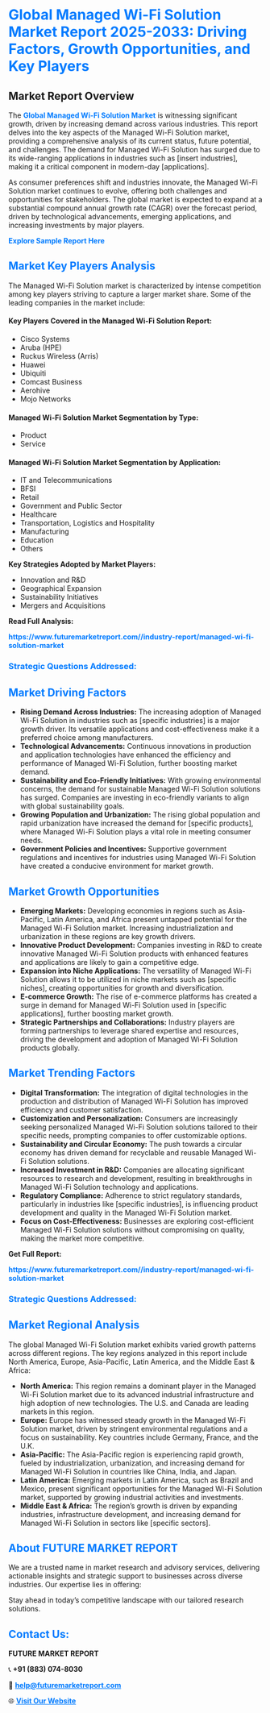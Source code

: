 <h1 style="color: #007BFF;">Global Managed Wi-Fi Solution Market Report 2025-2033: Driving Factors, Growth Opportunities, and Key Players</h1>

<section id="overview">
<h2>Market Report Overview</h2>
<p>The <a href="https://www.futuremarketreport.com//industry-report/managed-wi-fi-solution-market" style="color: #007BFF; text-decoration: none;"><strong>Global Managed Wi-Fi Solution Market</strong></a> is witnessing significant growth, driven by increasing demand across various industries. This report delves into the key aspects of the Managed Wi-Fi Solution market, providing a comprehensive analysis of its current status, future potential, and challenges. The demand for Managed Wi-Fi Solution has surged due to its wide-ranging applications in industries such as [insert industries], making it a critical component in modern-day [applications].</p>
<p>As consumer preferences shift and industries innovate, the Managed Wi-Fi Solution market continues to evolve, offering both challenges and opportunities for stakeholders. The global market is expected to expand at a substantial compound annual growth rate (CAGR) over the forecast period, driven by technological advancements, emerging applications, and increasing investments by major players.</p>
</section>

<section id="overview">
<p><a href="https://www.futuremarketreport.com//request-sample/reportId=85101" style="color: #007BFF; text-decoration: none;"><strong>Explore Sample Report Here</strong></a></p>
</section>

<section id="key-players">
<h2 style="color: #007BFF;">Market Key Players Analysis</h2>
<p>The Managed Wi-Fi Solution market is characterized by intense competition among key players striving to capture a larger market share. Some of the leading companies in the market include:</p>
<h4>Key Players Covered in the Managed Wi-Fi Solution Report:</h4>
<ul><li>Cisco Systems</li><li>Aruba (HPE)</li><li>Ruckus Wireless (Arris)</li><li>Huawei</li><li>Ubiquiti</li><li>Comcast Business</li><li>Aerohive</li><li>Mojo Networks</li></ul>
<h4>Managed Wi-Fi Solution Market Segmentation by Type:</h4>
<ul><li>Product</li><li>Service</li></ul>

<h4>Managed Wi-Fi Solution Market Segmentation by Application:</h4>
<ul><li>IT and Telecommunications</li><li>BFSI</li><li>Retail</li><li>Government and Public Sector</li><li>Healthcare</li><li>Transportation, Logistics and Hospitality</li><li>Manufacturing</li><li>Education</li><li>Others</li></ul>
<p><strong>Key Strategies Adopted by Market Players:</strong></p>
<ul>
<li>Innovation and R&D</li>
<li>Geographical Expansion</li>
<li>Sustainability Initiatives</li>
<li>Mergers and Acquisitions</li>
</ul>
</section>

<section>
<p><strong>Read Full Analysis: </strong></p><a href="https://www.futuremarketreport.com//industry-report/managed-wi-fi-solution-market" style="color: #007BFF; text-decoration: none;"><strong>https://www.futuremarketreport.com//industry-report/managed-wi-fi-solution-market</strong></a>
<h3 style="color: #007BFF;">Strategic Questions Addressed:</h3>
</section>

<section id="driving-factors">
<h2 style="color: #007BFF;">Market Driving Factors</h2>
<ul>
<li><strong>Rising Demand Across Industries:</strong> The increasing adoption of Managed Wi-Fi Solution in industries such as [specific industries] is a major growth driver. Its versatile applications and cost-effectiveness make it a preferred choice among manufacturers.</li>
<li><strong>Technological Advancements:</strong> Continuous innovations in production and application technologies have enhanced the efficiency and performance of Managed Wi-Fi Solution, further boosting market demand.</li>
<li><strong>Sustainability and Eco-Friendly Initiatives:</strong> With growing environmental concerns, the demand for sustainable Managed Wi-Fi Solution solutions has surged. Companies are investing in eco-friendly variants to align with global sustainability goals.</li>
<li><strong>Growing Population and Urbanization:</strong> The rising global population and rapid urbanization have increased the demand for [specific products], where Managed Wi-Fi Solution plays a vital role in meeting consumer needs.</li>
<li><strong>Government Policies and Incentives:</strong> Supportive government regulations and incentives for industries using Managed Wi-Fi Solution have created a conducive environment for market growth.</li>
</ul>
</section>

<section id="growth-opportunities">
<h2 style="color: #007BFF;">Market Growth Opportunities</h2>
<ul>
<li><strong>Emerging Markets:</strong> Developing economies in regions such as Asia-Pacific, Latin America, and Africa present untapped potential for the Managed Wi-Fi Solution market. Increasing industrialization and urbanization in these regions are key growth drivers.</li>
<li><strong>Innovative Product Development:</strong> Companies investing in R&D to create innovative Managed Wi-Fi Solution products with enhanced features and applications are likely to gain a competitive edge.</li>
<li><strong>Expansion into Niche Applications:</strong> The versatility of Managed Wi-Fi Solution allows it to be utilized in niche markets such as [specific niches], creating opportunities for growth and diversification.</li>
<li><strong>E-commerce Growth:</strong> The rise of e-commerce platforms has created a surge in demand for Managed Wi-Fi Solution used in [specific applications], further boosting market growth.</li>
<li><strong>Strategic Partnerships and Collaborations:</strong> Industry players are forming partnerships to leverage shared expertise and resources, driving the development and adoption of Managed Wi-Fi Solution products globally.</li>
</ul>
</section>

<section id="trending-factors">
<h2 style="color: #007BFF;">Market Trending Factors</h2>
<ul>
<li><strong>Digital Transformation:</strong> The integration of digital technologies in the production and distribution of Managed Wi-Fi Solution has improved efficiency and customer satisfaction.</li>
<li><strong>Customization and Personalization:</strong> Consumers are increasingly seeking personalized Managed Wi-Fi Solution solutions tailored to their specific needs, prompting companies to offer customizable options.</li>
<li><strong>Sustainability and Circular Economy:</strong> The push towards a circular economy has driven demand for recyclable and reusable Managed Wi-Fi Solution solutions.</li>
<li><strong>Increased Investment in R&D:</strong> Companies are allocating significant resources to research and development, resulting in breakthroughs in Managed Wi-Fi Solution technology and applications.</li>
<li><strong>Regulatory Compliance:</strong> Adherence to strict regulatory standards, particularly in industries like [specific industries], is influencing product development and quality in the Managed Wi-Fi Solution market.</li>
<li><strong>Focus on Cost-Effectiveness:</strong> Businesses are exploring cost-efficient Managed Wi-Fi Solution solutions without compromising on quality, making the market more competitive.</li>
</ul>
</section>

<section>
<p><strong>Get Full Report: </strong></p><a href="https://www.futuremarketreport.com//industry-report/managed-wi-fi-solution-market" style="color: #007BFF; text-decoration: none;"><strong>https://www.futuremarketreport.com//industry-report/managed-wi-fi-solution-market</strong></a>
<h3 style="color: #007BFF;">Strategic Questions Addressed:</h3>
</section>


<section id="regional-analysis">
<h2 style="color: #007BFF;">Market Regional Analysis</h2>
<p>The global Managed Wi-Fi Solution market exhibits varied growth patterns across different regions. The key regions analyzed in this report include North America, Europe, Asia-Pacific, Latin America, and the Middle East & Africa:</p>
<ul>
<li><strong>North America:</strong> This region remains a dominant player in the Managed Wi-Fi Solution market due to its advanced industrial infrastructure and high adoption of new technologies. The U.S. and Canada are leading markets in this region.</li>
<li><strong>Europe:</strong> Europe has witnessed steady growth in the Managed Wi-Fi Solution market, driven by stringent environmental regulations and a focus on sustainability. Key countries include Germany, France, and the U.K.</li>
<li><strong>Asia-Pacific:</strong> The Asia-Pacific region is experiencing rapid growth, fueled by industrialization, urbanization, and increasing demand for Managed Wi-Fi Solution in countries like China, India, and Japan.</li>
<li><strong>Latin America:</strong> Emerging markets in Latin America, such as Brazil and Mexico, present significant opportunities for the Managed Wi-Fi Solution market, supported by growing industrial activities and investments.</li>
<li><strong>Middle East & Africa:</strong> The region’s growth is driven by expanding industries, infrastructure development, and increasing demand for Managed Wi-Fi Solution in sectors like [specific sectors].</li>
</ul>
</section>

<footer>
<h2 style="color: #007BFF;">About FUTURE MARKET REPORT</h2>
<p>We are a trusted name in market research and advisory services, delivering actionable insights and strategic support to businesses across diverse industries. Our expertise lies in offering:</p>

<p>Stay ahead in today’s competitive landscape with our tailored research solutions.</p>

<h2 style="color: #007BFF;">Contact Us:</h2>
<p><strong>FUTURE MARKET REPORT</strong></p>
<p>📞 <strong>+91 (883) 074-8030</strong></p>
<p>📧 <strong><a href="mailto:help@futuremarketreport.com" style="color: #007BFF;">help@futuremarketreport.com</a></strong></p>
<p>🌐 <strong><a href="https://www.futuremarketreport.com/" style="color: #007BFF;">Visit Our Website</a></strong></p>
</footer>